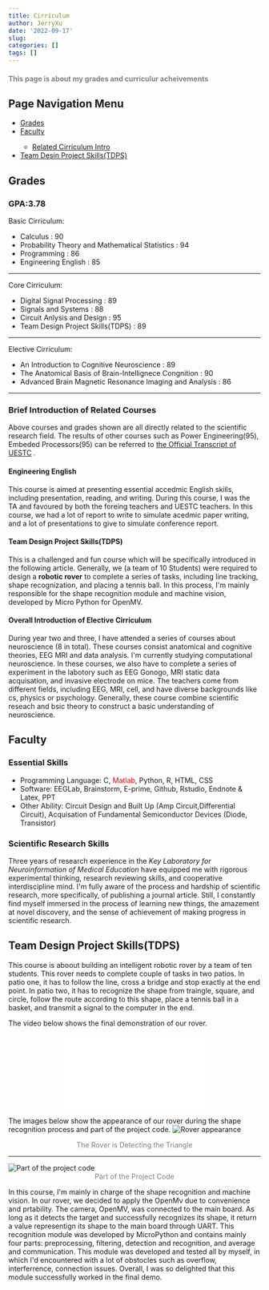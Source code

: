 ```yaml
---
title: Cirriculum
author: JerryXu
date: '2022-09-17'
slug: 
categories: []
tags: []
---
```


<h1 style = "color : gray; font-size: 100%;">This page is about my grades and curriculur acheivements</h1>

<h2>Page Navigation Menu</h2>
    <ul>
        <li><a href="#Grades">Grades</a></li>
        <li><a href="#Faculty">Faculty</a></li>
        <ul><li><a href="#Related Cirriculum">Related Cirriculum Intro</a></li></ul>
        <li><a href="#TDPS">Team Desin Project Skills(TDPS)</a></li>
    </ul>

<h2 id="Grades">Grades</h2> 
<h3>     GPA:3.78</h3>
<p> 
    Basic Cirriculum:
    <ul>
        <li>Calculus : 90 </li>
        <li>Probability Theory and Mathematical Statistics : 94 </li>
        <li>Programming : 86 </li>
        <li>Engineering English : 85 </li>
    </ul>
    <hr>
    Core Cirriculum: 
    <ul>
        <li>Digital Signal Processing : 89 </li>
        <li>Signals and Systems : 88 </li>
        <li>Circuit Anlysis and Design : 95 </li>
        <li><span href="#TDPS">Team Design Project Skills(TDPS)</span> : 89 </li>
    </ul>
    <hr>
    Elective Cirriculum:
    <ul>
        <li>An Introduction to Cognitive Neuroscience : 89 </li>
        <li>The Anatomical Basis of Brain-Intellignece Congnition  : 90 </li>
        <li>Advanced Brain Magnetic Resonance Imaging and Analysis : 86 </li>
    </ul> 
    <hr>
<h3 id="Related Cirriculum">Brief Introduction of Related Courses</h3>
<p>
    Above courses and grades shown are all directly related to the scientific research field. The results of other courses such as 
    Power Engineering(95), Embeded Processors(95) can be referred to <a href="#">the Official Transcript of UESTC</a> 
    <!--此处需要成绩链接-->.
</p>
    
<h4>Engineering English</h4>
<p>   This course is aimed at presenting essential accedmic English skills, including presentation, reading, and writing.
During this course, I was the TA and favoured by both the foreing teachers and UESTC teachers.
In this course, we had a lot of report to write to simulate acedmic paper writing, and a lot of presentations to give to simulate conference report.</p>
<h4>Team Design Project Skills(TDPS)</h4>
<p>    This is a challenged and fun course which will be specifically introduced in <span href="#TDPS">the following article</span>. 
Generally, we (a team of 10 Students) were required to design a <strong>robotic rover</strong> to complete a series of tasks, including line tracking, shape recognization, and placing a tennis ball. 
In this process, I'm mainly responsible for the shape recognition module and machine vision, developed by Micro Python for OpenMV.</p> 
<h4>Overall Introduction of Elective Cirriculum </h4>    
<p>    During year two and three, I have attended a series of courses about neuroscience (8 in total). 
These courses consist  anatomical and cognitive theories, EEG MRI and data analysis. I'm currently studying computational neuroscience.
In these courses, we also have to complete a series of experiment in the labotory such as EEG Gonogo, MRI static data acquisation, and invasive electrode on mice.
The teachers come from different fields, including EEG, MRI, cell, and have diverse backgrounds like cs, physics or psychology.
Generally, these course combine scientific reseach and bsic theory to construct a basic understanding of neuroscience. </p>
    


<h2 id="Faculty">Faculty</h2>

<h3>Essential Skills</h3>
<ul>
    <li>Programming Language: C,<span style="color:red ;"> Matlab</span>, Python, R, HTML, CSS</li>
    <li>Software: EEGLab, Brainstorm, E-prime, Github, Rstudio, Endnote & Latex, PPT</li>
    <li>Other Ability: Circuit Design and Built Up (Amp Circuit,Differential Circuit), Acquisation of Fundamental Semiconductor Devices (Diode, Transistor) </li>
</ul>
<h3>Scientific Research Skills</h3>
<p>
    Three years of research experience in the <em>Key Laboratory for Neuroinformation of Medical Education</em> 
    have equipped me with rigorous experimental thinking, research reviewing skills, and cooperative interdiscipline mind.
    I'm fully aware of the process and hardship of scientific research, more specifically, of publishing a journal article. 
    Still, I constantly find myself immersed in the process of learning new things, the amazement at novel discovery, and 
    the sense of achievement of making progress in scientific research.
</p>
    

<h2 id="TDPS">Team Design Project Skills(TDPS)</h2> 
<p>
    This course is aboout building an intelligent robotic rover by a team of ten students. This rover needs to complete couple of tasks in two patios. 
    In patio one, it has to follow the line, cross a bridge and stop exactly at the end point.
    In patio two, it has to recognize the shape from traingle, square, and circle, follow the route according to this shape, place a tennis ball in a basket, 
    and transmit a signal to the computer in the end.   
</p>
<!--此处需要插入一个视频-->    
<p>
    The video below shows the final demonstration of our rover.
<center><iframe src="//player.bilibili.com/player.html?aid=81866594&bvid=BV1iJ411j7Eu&cid=140118614&page=1" scrolling="true" border="0" frameborder="true" framespacing="0" allowfullscreen="true"> </iframe></center>


</p>
<!--此处需要插入一个图片-->
<P>
    The images below show the appearance of our rover during the shape recognition process and part of the project code.
    <img src="/./about_files/TDPS_demo.png" alt="Rover appearance" title="Rover is detecting the triangle"/>
    <center><div style=" color: gray; font_size: 75%">The Rover is Detecting the Triangle</div></center>
    <hr>
    <img src="/./about_files/TDPS_code.jpg" alt="Part of the project code" title="Part of the code for TDPS" />
    <center><div style=" color: gray; font_size: 75%">Part of the Project Code</div></center>
</P>
<p>
    In this course, I'm mainly in charge of the shape recognition and machine vision. 
    In our rover, we decided to apply the OpenMv due to convenience and prtability. 
    The camera, OpenMV, was connected to the main board. As long as it detects the target and successfully recognizes its shape, 
    it return a value representign its shape to the main board through UART.
    This recognition module was developed by MicroPython and contains mainly four parts: preprocessing, filtering, detection and recognition, and average and communication.
    This module was developed and tested all by myself, in which I'd encountered with a lot of obstocles such as overflow, interferrence, connection issues.
    Overall, I was so delighted that this module successfully worked in the final demo.

</p>




